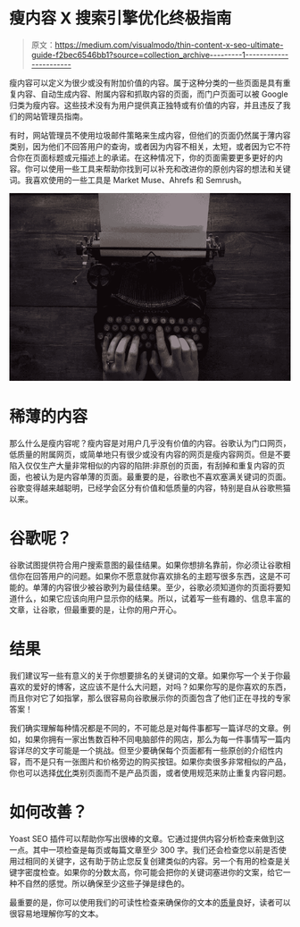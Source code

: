 # 瘦内容 X 搜索引擎优化终极指南

> 原文：<https://medium.com/visualmodo/thin-content-x-seo-ultimate-guide-f2bec6546bb1?source=collection_archive---------1----------------------->

瘦内容可以定义为很少或没有附加价值的内容。属于这种分类的一些页面是具有重复内容、自动生成内容、附属内容和抓取内容的页面，而门户页面可以被 Google 归类为瘦内容。这些技术没有为用户提供真正独特或有价值的内容，并且违反了我们的网站管理员指南。

有时，网站管理员不使用垃圾邮件策略来生成内容，但他们的页面仍然属于薄内容类别，因为他们不回答用户的查询，或者因为内容不相关，太短，或者因为它不符合你在页面标题或元描述上的承诺。在这种情况下，你的页面需要更多更好的内容。你可以使用一些工具来帮助你找到可以补充和改进你的原创内容的想法和关键词。我喜欢使用的一些工具是 Market Muse、Ahrefs 和 Semrush。

![](img/4f1af4064185c67318faff5a7161698c.png)

# 稀薄的内容

那么什么是瘦内容呢？瘦内容是对用户几乎没有价值的内容。谷歌认为门口网页，低质量的附属网页，或简单地只有很少或没有内容的网页是瘦内容网页。但是不要陷入仅仅生产大量非常相似的内容的陷阱:非原创的页面，有刮掉和重复内容的页面，也被认为是内容单薄的页面。最重要的是，谷歌也不喜欢塞满关键词的页面。谷歌变得越来越聪明，已经学会区分有价值和低质量的内容，特别是自从谷歌熊猫以来。

# 谷歌呢？

谷歌试图提供符合用户搜索意图的最佳结果。如果你想排名靠前，你必须让谷歌相信你在回答用户的问题。如果你不愿意就你喜欢排名的主题写很多东西，这是不可能的。单薄的内容很少被谷歌列为最佳结果。至少，谷歌必须知道你的页面将要知道什么，如果它应该向用户显示你的结果。所以，试着写一些有趣的、信息丰富的文章，让谷歌，但最重要的是，让你的用户开心。

# 结果

我们建议写一些有意义的关于你想要排名的关键词的文章。如果你写一个关于你最喜欢的爱好的博客，这应该不是什么大问题，对吗？如果你写的是你喜欢的东西，而且你对它了如指掌，那么很容易向谷歌展示你的页面包含了他们正在寻找的专家答案！

我们确实理解每种情况都是不同的，不可能总是对每件事都写一篇详尽的文章。例如，如果你拥有一家出售数百种不同电脑部件的网店，那么为每一件事情写一篇内容详尽的文字可能是一个挑战。但至少要确保每个页面都有一些原创的介绍性内容，而不是只有一张图片和价格旁边的购买按钮。如果你卖很多非常相似的产品，你也可以选择[优化](https://awards.visualmodo.com/)类别页面而不是产品页面，或者使用规范来防止重复内容问题。

# 如何改善？

Yoast SEO 插件可以帮助你写出很棒的文章。它通过提供内容分析检查来做到这一点。其中一项检查是每页或每篇文章至少 300 字。我们还会检查您以前是否使用过相同的关键字，这有助于防止您反复创建类似的内容。另一个有用的检查是关键字密度检查。如果你的分数太高，你可能会把你的关键词塞进你的文案，给它一种不自然的感觉。所以确保至少这些子弹是绿色的。

最重要的是，你可以使用我们的可读性检查来确保你的文本的[质量](https://shots.visualmodo.com/)良好，读者可以很容易地理解你写的文本。